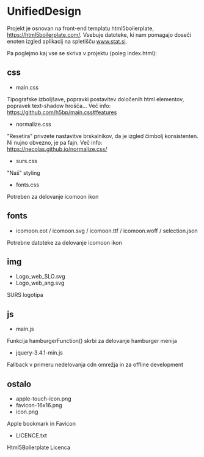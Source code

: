 # UnifiedDesign

Projekt je osnovan na front-end templatu html5boilerplate, https://html5boilerplate.com/.
Vsebuje datoteke, ki nam pomagajo doseči enoten izgled aplikacij na spletišču www.stat.si.

Pa poglejmo kaj vse se skriva v projektu (poleg index.html):

## css
- main.css

Tipografske izboljšave, popravki postavitev določenih html elementov, popravek text-shadow hrošča...
Več info: https://github.com/h5bp/main.css#features

- normalize.css

"Resetira" privzete nastavitve brskalnikov, da je izgled čimbolj konsistenten.
Ni nujno obvezno, je pa fajn. Več info: https://necolas.github.io/normalize.css/

- surs.css

"Naš" styling
 
- fonts.css

Potreben za delovanje icomoon ikon


## fonts
- icomoon.eot / icomoon.svg / icomoon.ttf / icomoon.woff / selection.json

Potrebne datoteke za delovanje icomoon ikon

## img
- Logo_web_SLO.svg
- Logo_web_ang.svg

SURS logotipa


## js
 - main.js

Funkcija hamburgerFunction() skrbi za delovanje hamburger menija

- jquery-3.4.1-min.js 

Fallback v primeru nedelovanja cdn omrežja in za offline development


## ostalo

- apple-touch-icon.png
- favicon-16x16.png
- icon.png

Apple bookmark in Favicon 

- LICENCE.txt

Html5Bolierplate Licenca
